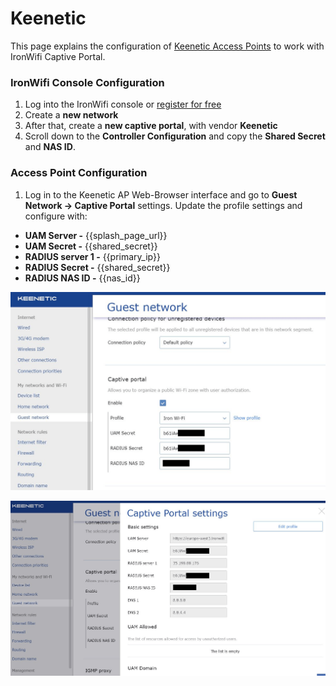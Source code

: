 # Keenetic

This page explains the configuration of [Keenetic Access Points](https://keenetic.com) to work with IronWifi Captive Portal.

### IronWifi Console Configuration

1. Log into the IronWifi console or [register for free](https://console.ironwifi.com/register)
2. Create a **new network**
3. After that, create a **new captive portal**, with vendor **Keenetic**
4. Scroll down to the **Controller Configuration** and copy the **Shared Secret** and **NAS ID**.

### Access Point Configuration

1. Log in to the Keenetic AP Web-Browser interface and go to **Guest Network -> Captive Portal** settings. Update the profile settings and configure with:

- **UAM Server -** {{splash_page_url}}
- **UAM Secret -** {{shared_secret}} 
- **RADIUS server 1 -** {{primary_ip}}
- **RADIUS Secret -** {{shared_secret}}
- **RADIUS NAS ID -** {{nas_id}}

![firstScreen](keenetik/keenetic1.png)

![firstScreen](keenetik/keenetic2.png)
